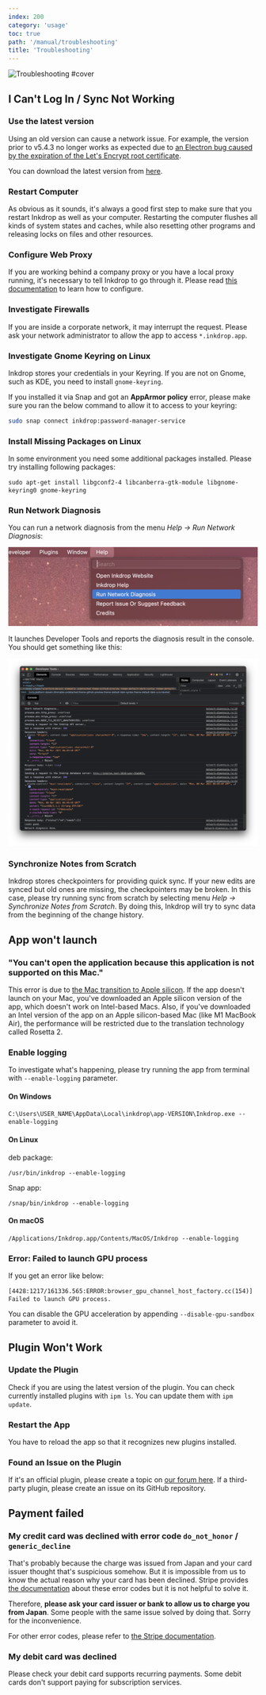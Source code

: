 ```yaml
---
index: 200
category: 'usage'
toc: true
path: '/manual/troubleshooting'
title: 'Troubleshooting'
---
```


![Troubleshooting #cover](/images/troubleshooting.svg)

## I Can't Log In / Sync Not Working

### Use the latest version

Using an old version can cause a network issue.
For example, the version prior to v5.4.3 no longer works as expected due to [an Electron bug caused by the expiration of the Let's Encrypt root certificate](https://forum.inkdrop.app/t/lets-encrypt-root-certificate-expiration-error/2609).

You can download the latest version from [here](https://my.inkdrop.app/download).

### Restart Computer

As obvious as it sounds, it's always a good first step to make sure that you restart Inkdrop as well as your computer.
Restarting the computer flushes all kinds of system states and caches, while also resetting other programs and releasing locks on files and other resources.

### Configure Web Proxy

If you are working behind a company proxy or you have a local proxy running, it's necessary to tell Inkdrop to go through it.
Please read [this documentation](/manual/working-behind-a-corporate-web-proxy) to learn how to configure.

### Investigate Firewalls

If you are inside a corporate network, it may interrupt the request.
Please ask your network administrator to allow the app to access `*.inkdrop.app`.

### Investigate Gnome Keyring on Linux

Inkdrop stores your credentials in your Keyring.
If you are not on Gnome, such as KDE, you need to install `gnome-keyring`.

If you installed it via Snap and got an **AppArmor policy** error, please make sure you ran the below command to allow it to access to your keyring:

```sh
sudo snap connect inkdrop:password-manager-service
```

### Install Missing Packages on Linux

In some environment you need some additional packages installed. Please try installing following packages:

```
sudo apt-get install libgconf2-4 libcanberra-gtk-module libgnome-keyring0 gnome-keyring
```

### Run Network Diagnosis

You can run a network diagnosis from the menu _Help → Run Network Diagnosis_:

![Network diagnosis menu](working-behind-a-corporate-web-proxy_network-diagnosis.png)

It launches Developer Tools and reports the diagnosis result in the console.
You should get something like this:

![Network diagnosis output](working-behind-a-corporate-web-proxy_network-diagnosis_result.png)

### Synchronize Notes from Scratch

Inkdrop stores checkpointers for providing quick sync.
If your new edits are synced but old ones are missing, the checkpointers may be broken.
In this case, please try running sync from scratch by selecting menu _Help → Synchronize Notes from Scratch_.
By doing this, Inkdrop will try to sync data from the beginning of the change history.

## App won't launch

### "You can't open the application because this application is not supported on this Mac."

This error is due to [the Mac transition to Apple silicon](https://www.apple.com/newsroom/2020/06/apple-announces-mac-transition-to-apple-silicon/).
If the app doesn't launch on your Mac, you've downloaded an Apple silicon version of the app, which doesn't work on Intel-based Macs.
Also, if you've downloaded an Intel version of the app on an Apple silicon-based Mac (like M1 MacBook Air), the performance will be restricted due to the translation technology called Rosetta 2.

### Enable logging

To investigate what's happening, please try running the app from terminal with `--enable-logging` parameter.

#### On Windows

```
C:\Users\USER_NAME\AppData\Local\inkdrop\app-VERSION\Inkdrop.exe --enable-logging
```

#### On Linux

deb package:

```
/usr/bin/inkdrop --enable-logging
```

Snap app:

```
/snap/bin/inkdrop --enable-logging
```

#### On macOS

```
/Applications/Inkdrop.app/Contents/MacOS/Inkdrop --enable-logging
```

### Error: Failed to launch GPU process

If you get an error like below:

```
[4428:1217/161336.565:ERROR:browser_gpu_channel_host_factory.cc(154)] Failed to launch GPU process.
```

You can disable the GPU acceleration by appending `--disable-gpu-sandbox` parameter to avoid it.

## Plugin Won't Work

### Update the Plugin

Check if you are using the latest version of the plugin.
You can check currently installed plugins with `ipm ls`.
You can update them with `ipm update`.

### Restart the App

You have to reload the app so that it recognizes new plugins installed.

### Found an Issue on the Plugin

If it's an official plugin, please create a topic on [our forum here](https://forum.inkdrop.app/).
If a third-party plugin, please create an issue on its GitHub repository.

## Payment failed

### My credit card was declined with error code `do_not_honor` / `generic_decline`

That's probably because the charge was issued from Japan and your card issuer thought that's suspicious somehow.
But it is impossible from us to know the actual reason why your card has been declined.
Stripe provides [the documentation](https://stripe.com/docs/declines/codes) about these error codes but it is not helpful to solve it.

Therefore, **please ask your card issuer or bank to allow us to charge you from Japan**.
Some people with the same issue solved by doing that.
Sorry for the inconvenience.

For other error codes, please refer to [the Stripe documentation](https://stripe.com/docs/declines/codes).

### My debit card was declined

Please check your debit card supports recurring payments.
Some debit cards don't support paying for subscription services.
